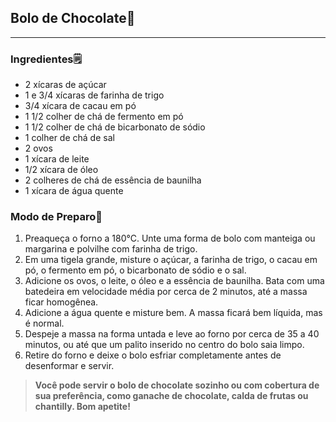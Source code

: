 ## **Bolo de Chocolate**:birthday:

---

### **Ingredientes**:spiral_notepad:

- 2 xícaras de açúcar
- 1 e 3/4 xícaras de farinha de trigo
- 3/4 xícara de cacau em pó
- 1 1/2 colher de chá de fermento em pó
- 1 1/2 colher de chá de bicarbonato de sódio
- 1 colher de chá de sal
- 2 ovos
- 1 xícara de leite
- 1/2 xícara de óleo
- 2 colheres de chá de essência de baunilha
- 1 xícara de água quente

### **Modo de Preparo**:spoon:

1. Preaqueça o forno a 180°C. Unte uma forma de bolo com manteiga ou margarina e polvilhe com farinha de trigo.
2. Em uma tigela grande, misture o açúcar, a farinha de trigo, o cacau em pó, o fermento em pó, o bicarbonato de sódio e o sal.
3. Adicione os ovos, o leite, o óleo e a essência de baunilha. Bata com uma batedeira em velocidade média por cerca de 2 minutos, até a massa ficar homogênea.
4. Adicione a água quente e misture bem. A massa ficará bem líquida, mas é normal.
5. Despeje a massa na forma untada e leve ao forno por cerca de 35 a 40 minutos, ou até que um palito inserido no centro do bolo saia limpo.
6. Retire do forno e deixe o bolo esfriar completamente antes de desenformar e servir.

> **Você pode servir o bolo de chocolate sozinho ou com cobertura de sua preferência, como ganache de chocolate, calda de frutas ou chantilly. Bom apetite!**